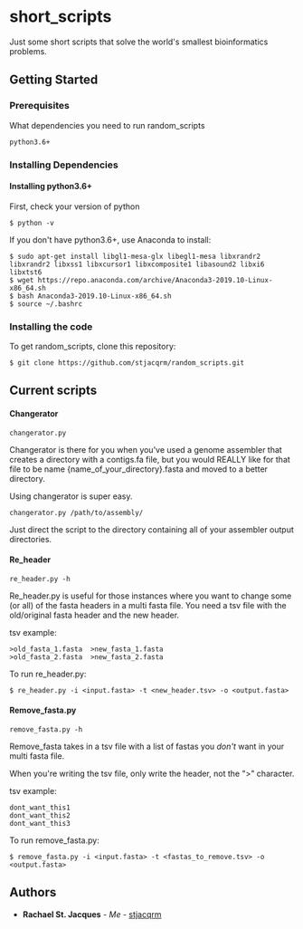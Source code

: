 # short_scripts

Just some short scripts that solve the world's smallest bioinformatics problems.

## Getting Started

### Prerequisites

What dependencies you need to run random_scripts

```
python3.6+
```

### Installing Dependencies

#### Installing python3.6+
First, check your version of python

```
$ python -v
```

If you don't have python3.6+, use Anaconda to install:

```
$ sudo apt-get install libgl1-mesa-glx libegl1-mesa libxrandr2 libxrandr2 libxss1 libxcursor1 libxcomposite1 libasound2 libxi6 libxtst6
$ wget https://repo.anaconda.com/archive/Anaconda3-2019.10-Linux-x86_64.sh
$ bash Anaconda3-2019.10-Linux-x86_64.sh
$ source ~/.bashrc
```

### Installing the code

To get random_scripts, clone this repository:

```
$ git clone https://github.com/stjacqrm/random_scripts.git
```

## Current scripts

#### Changerator

```
changerator.py
```
Changerator is there for you when you've used a genome assembler that creates a directory with a contigs.fa file, but you would REALLY like for that file to be name {name_of_your_directory}.fasta and moved to a better directory.

Using changerator is super easy.

```
changerator.py /path/to/assembly/
```
Just direct the script to the directory containing all of your assembler output directories.

#### Re_header

```
re_header.py -h
```
Re_header.py is useful for those instances where you want to change some (or all) of the fasta headers in a multi fasta file. You need a tsv file with the old/original fasta header and the new header.


tsv example:
```
>old_fasta_1.fasta  >new_fasta_1.fasta
>old_fasta_2.fasta  >new_fasta_2.fasta
```

To run re_header.py:

```
$ re_header.py -i <input.fasta> -t <new_header.tsv> -o <output.fasta>
```

#### Remove_fasta.py

```
remove_fasta.py -h
```

Remove_fasta takes in a tsv file with a list of fastas you *don't* want in your multi fasta file.

When you're writing the tsv file, only write the header, not the ">" character.


tsv example:
```
dont_want_this1
dont_want_this2
dont_want_this3
```

To run remove_fasta.py:

```
$ remove_fasta.py -i <input.fasta> -t <fastas_to_remove.tsv> -o <output.fasta>
```
## Authors

* **Rachael St. Jacques** - *Me* - [stjacqrm](https://github.com/stjacqrm)
